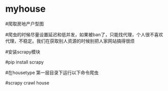 # myhouse
#爬取房地产户型图

#爬虫的时候尽量设置延迟和低并发，如果被ban了，只能找代理，个人很不喜欢代理，不稳定。我们在获取别人资源的时候别把人家网站搞得很烦

#安装scrapy模块

#pip install scrapy

#在housetype 第一层目录下运行以下命令爬虫

#scrapy crawl house 
